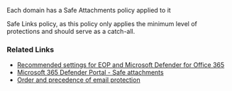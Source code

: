 Each domain has a Safe Attachments policy applied to it

 Safe Links policy, as this policy only applies the minimum level of protections and should serve as a catch-all.

### Related Links

* [Recommended settings for EOP and Microsoft Defender for Office 365](https://aka.ms/orca-atpp-docs-7) 
* [Microsoft 365 Defender Portal - Safe attachments](https://security.microsoft.com/safeattachmentv2) 
* [Order and precedence of email protection](https://aka.ms/orca-atpp-docs-4)
